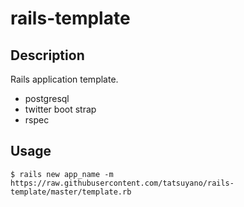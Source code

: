 rails-template
==============

## Description
Rails application template.

* postgresql
* twitter boot strap
* rspec

## Usage

```
$ rails new app_name -m https://raw.githubusercontent.com/tatsuyano/rails-template/master/template.rb
```
